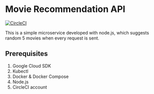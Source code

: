 # Movie Recommendation API

[![CircleCI](https://circleci.com/gh/ahmetatar/movierecapi/tree/master.svg?style=svg)](https://circleci.com/gh/ahmetatar/movierecapi/tree/master)

This is a simple microservice developed with node.js, which suggests random 5 movies when every request is sent.

## Prerequisites

1. Google Cloud SDK
2. Kubectl
3. Docker & Docker Compose
4. Node.js
5. CircleCI account
